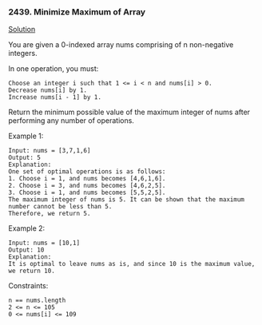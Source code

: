### 2439. Minimize Maximum of Array

[Solution](https://leetcode.com/problems/minimize-maximum-of-array/editorial/)

You are given a 0-indexed array nums comprising of n non-negative integers.

In one operation, you must:

    Choose an integer i such that 1 <= i < n and nums[i] > 0.
    Decrease nums[i] by 1.
    Increase nums[i - 1] by 1.

Return the minimum possible value of the maximum integer of nums after performing any number of operations.



Example 1:

    Input: nums = [3,7,1,6]
    Output: 5
    Explanation:
    One set of optimal operations is as follows:
    1. Choose i = 1, and nums becomes [4,6,1,6].
    2. Choose i = 3, and nums becomes [4,6,2,5].
    3. Choose i = 1, and nums becomes [5,5,2,5].
    The maximum integer of nums is 5. It can be shown that the maximum number cannot be less than 5.
    Therefore, we return 5.

Example 2:

    Input: nums = [10,1]
    Output: 10
    Explanation:
    It is optimal to leave nums as is, and since 10 is the maximum value, we return 10.



Constraints:

    n == nums.length
    2 <= n <= 105
    0 <= nums[i] <= 109

